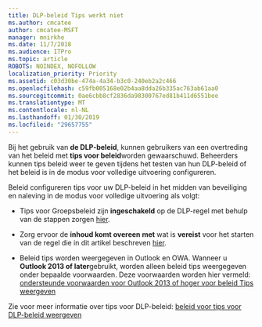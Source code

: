 ```yaml
---
title: DLP-beleid Tips werkt niet
ms.author: cmcatee
author: cmcatee-MSFT
manager: mnirkhe
ms.date: 11/7/2018
ms.audience: ITPro
ms.topic: article
ROBOTS: NOINDEX, NOFOLLOW
localization_priority: Priority
ms.assetid: c03d30be-474a-4a34-b3c0-240eb2a2c466
ms.openlocfilehash: c59fb005168e02b4aa8dda26b335ac763ab61aa0
ms.sourcegitcommit: 0ae6cbb8cf2836da98300767ed81b411d6551bee
ms.translationtype: MT
ms.contentlocale: nl-NL
ms.lasthandoff: 01/30/2019
ms.locfileid: "29657755"
---
```

Bij het gebruik van **de DLP-beleid**, kunnen gebruikers van een overtreding van het beleid met **tips voor beleid**worden gewaarschuwd. Beheerders kunnen tips beleid weer te geven tijdens het testen van hun DLP-beleid of het beleid is in de modus voor volledige uitvoering configureren. 
  
Beleid configureren tips voor uw DLP-beleid in het midden van beveiliging en naleving in de modus voor volledige uitvoering als volgt:
  
- Tips voor Groepsbeleid zijn **ingeschakeld** op de DLP-regel met behulp van de stappen zorgen [hier](https://docs.microsoft.com/office365/securitycompliance/use-notifications-and-policy-tips).
    
- Zorg ervoor de **inhoud komt overeen met** wat is **vereist** voor het starten van de regel die in dit artikel beschreven [hier](https://docs.microsoft.com/office365/securitycompliance/what-the-sensitive-information-types-look-for).
    
- Beleid tips worden weergegeven in Outlook en OWA. Wanneer u **Outlook 2013 of later**gebruikt, worden alleen beleid tips weergegeven onder bepaalde voorwaarden. Deze voorwaarden worden hier vermeld: [ondersteunde voorwaarden voor Outlook 2013 of hoger voor beleid Tips weergeven](https://docs.microsoft.com/office365/securitycompliance/use-notifications-and-policy-tips#outlook-2013-and-later-supports-showing-policy-tips-for-only-some-conditions)
    
Zie voor meer informatie over tips voor DLP-beleid: [beleid voor tips voor DLP-beleid weergeven](https://docs.microsoft.com/office365/securitycompliance/use-notifications-and-policy-tips)
  

